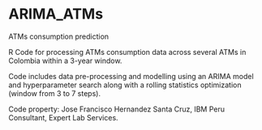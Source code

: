 # ARIMA_ATMs
ATMs consumption prediction

R Code for processing ATMs consumption data across several ATMs in Colombia within a 3-year window.

Code includes data pre-processing and modelling using an ARIMA model and hyperparameter search along with a rolling statistics optimization (window from 3 to 7 steps).

Code property: Jose Francisco Hernandez Santa Cruz, IBM Peru Consultant, Expert Lab Services.
